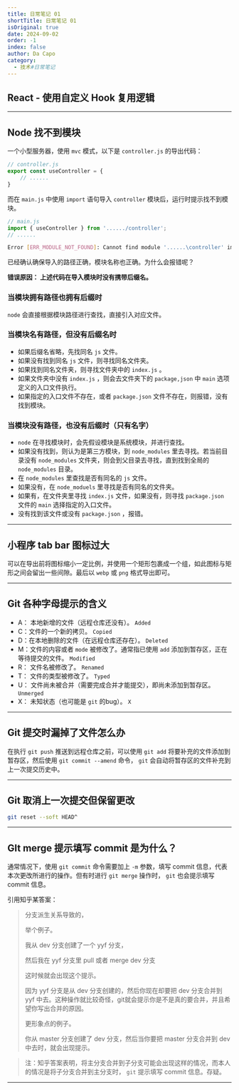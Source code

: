 ```yaml
---
title: 日常笔记 01
shortTitle: 日常笔记 01
isOriginal: true
date: 2024-09-02
order: -1
index: false
author: Da Capo
category:
  - 技术#日常笔记
---
```


## React - 使用自定义 Hook 复用逻辑

---

## Node 找不到模块

一个小型服务器，使用 `mvc` 模式，以下是 `controller.js` 的导出代码：

```js
// controller.js
export const useController = {
	// ......
}
```

而在 `main.js` 中使用 `import` 语句导入 `controller` 模块后，运行时提示找不到模块。

```js
// main.js
import { useController } from '....../controller';
// ......
```

```bash
Error [ERR_MODULE_NOT_FOUND]: Cannot find module '......\controller' imported from ......\main.js
```

已经确认确保导入的路径正确，模块名称也正确。为什么会报错呢？

**错误原因： 上述代码在导入模块时没有携带后缀名。**

### 当模块拥有路径也拥有后缀时

`node` 会直接根据模块路径进行查找，直接引入对应文件。

### 当模块名有路径，但没有后缀名时

- 如果后缀名省略，先找同名 `js` 文件。
- 如果没有找到同名 `js` 文件，则寻找同名文件夹。
- 如果找到同名文件夹，则寻找文件夹中的 `index.js` 。
- 如果文件夹中没有 `index.js` ，则会去文件夹下的 `package,json` 中 `main` 选项定义的入口文件执行。
- 如果指定的入口文件不存在，或者 `package.json` 文件不存在，则报错，没有找到模块。

### 当模块没有路径，也没有后缀时（只有名字）

- `node` 在寻找模块时，会先假设模块是系统模块，并进行查找。
- 如果没有找到，则认为是第三方模块，到 `node_modules` 里去寻找。若当前目录没有 `node_modules` 文件夹，则会到父目录去寻找，直到找到全局的 `node_modules` 目录。
- 在 `node_modules` 里查找是否有同名的 `js` 文件。
- 如果没有，在 `node_moduels` 里寻找是否有同名的文件夹。
- 如果有，在文件夹里寻找 `index.js` 文件，如果没有，则寻找 `package.json` 文件的 `main` 选择指定的入口文件。
- 没有找到该文件或没有 `package.json` ，报错。

---

## 小程序 tab bar 图标过大

可以在导出前将图标缩小一定比例，并使用一个矩形包裹成一个组，如此图标与矩形之间会留出一些间隙。最后以 `webp` 或 `png` 格式导出即可。

---

## Git 各种字母提示的含义

- A： 本地新增的文件（远程仓库还没有）。 `Added`
- C：文件的一个新的拷贝。 `Copied`
- D：在本地删除的文件（在远程仓库还存在）。 `Deleted`
- M：文件的内容或者 `mode` 被修改了。通常指已使用 `add` 添加到暂存区，正在等待提交的文件。 `Modified`
- R： 文件名被修改了。 `Renamed`
- T： 文件的类型被修改了。 `Typed`
- U： 文件尚未被合并（需要完成合并才能提交），即尚未添加到暂存区。 `Unmerged`
- X： 未知状态（也可能是 `git` 的bug）。 `X`

---

## Git 提交时漏掉了文件怎么办

在执行 `git push` 推送到远程仓库之前，可以使用 `git add` 将要补充的文件添加到暂存区，然后使用 `git commit --amend` 命令， `git` 会自动将暂存区的文件补充到上一次提交历史中。

---

## Git 取消上一次提交但保留更改

```bash
git reset --soft HEAD^
```

---

## GIt merge 提示填写 commit 是为什么？

通常情况下，使用 `git commit` 命令需要加上 `-m` 参数，填写 commit 信息，代表本次更改所进行的操作。但有时进行 `git merge` 操作时， `git` 也会提示填写 commit 信息。

引用知乎某答案：

> 分支派生关系导致的，
>
> 举个例子。
>
> 我从 dev 分支创建了一个 yyf 分支，
>
> 然后我在 yyf 分支里 pull 或者 merge dev 分支
>
> 这时候就会出现这个提示。
>
> 因为 yyf 分支是从 dev 分支创建的，然后你现在却要把 dev 分支合并到 yyf 中去。这种操作就比较奇怪，git就会提示你是不是真的要合并，并且希望你写出合并的原因。
>
> 更形象点的例子。
>
> 你从 master 分支创建了 dev 分支，然后当你要把 master 分支合并到 dev 中去时，就会出现提示。

> 注：知乎答案表明，将主分支合并到子分支可能会出现这样的情况，而本人的情况是将子分支合并到主分支时， `git` 提示填写 commit 信息。存疑。

---